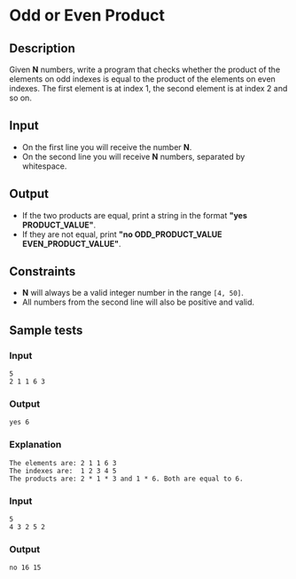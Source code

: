 # Odd or Even Product

## Description

Given  **N**  numbers, write a program that checks whether the product of the elements on odd indexes is equal to the product of the elements on even indexes. The first element is at index 1, the second element is at index 2 and so on.

## Input

-   On the first line you will receive the number  **N**.
-   On the second line you will receive  **N**  numbers, separated by whitespace.

## Output

-   If the two products are equal, print a string in the format  **"yes PRODUCT_VALUE"**.
-   If they are not equal, print  **"no ODD_PRODUCT_VALUE EVEN_PRODUCT_VALUE"**.

## Constraints

-   **N**  will always be a valid integer number in the range  `[4, 50]`.
-   All numbers from the second line will also be positive and valid.

## Sample tests

### Input

```
5
2 1 1 6 3

```

### Output

```
yes 6

```

### Explanation

```
The elements are: 2 1 1 6 3
The indexes are:  1 2 3 4 5
The products are: 2 * 1 * 3 and 1 * 6. Both are equal to 6.

```

### Input

```
5
4 3 2 5 2

```

### Output

```
no 16 15
```
